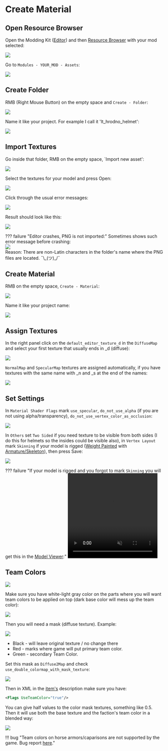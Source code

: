 # Create Material

## Open Resource Browser

Open the Modding Kit ([Editor](/editor/editor/)) and then [Resource Browser](/editor/resource_browser/) with your mod selected:

![](/pics/2410040940.png)

Go to `Modules - YOUR_MOD - Assets`:

![](/pics/2410040914.png)

## Create Folder

RMB (Right Mouse Button) on the empty space and `Create - Folder`:

![](/pics/2410040916.png)

Name it like your project. For example I call it 'lt_hrodno_helmet':

![](/pics/2410040917.png)

## Import Textures

Go inside that folder, RMB on the empty space, `Import new asset':

![](/pics/2410040919.png)

Select the textures for your model and press Open:

![](/pics/2410040920.png)

Click through the usual error messages:

![](/pics/2410040924.png)

Result should look like this:

![](/pics/2410040943.png)


??? failure "Editor crashes, PNG is not imported:"
    Sometimes shows such error message before crashing:<br>
    ![](/pics/2410041152.png)<br>
    Reason: There are non-Latin characters in the folder's name where the PNG files are located. ¯\\\_(ツ)\_/¯

## Create Material

RMB on the empty space, `Create - Material`:

![](/pics/2410040947.png)

Name it like your project name:

![](/pics/2410040948.png)


## Assign Textures

In the right panel click on the `default_editor_texture_d` in the `DiffuseMap` and select your first texture that usually ends in _d (diffuse):

![](/pics/2410040951.png)

`NormalMap` and `SpecularMap` textures are assigned automatically, if you have textures with the same name with _n and _s at the end of the names:

![](/pics/2410040952.png)


## Set Settings

In `Material Shader Flags` mark `use_specular`, `do_not_use_alpha` (if you are not using alpha/transparency), `do_not_use_vertex_color_as_occlusion`:

![](/pics/2410040955.png)


In `Others` set `Two Sided` if you need texture to be visible from both sides (I do this for helmets so the insides could be visible also), in `Vertex Layout` mark `Skinning` if your model is rigged ([Weight Painted](/3d/weight_painting/) with [Armature/Skeleton](/3d/armature_skeleton/)), then press Save:

![](/pics/2410040956.png)


??? failure "If your model is rigged and you forgot to mark `Skinning` you will get this in the [Model Viewer](/3d/model_viewer/#disabled-skinning):"
    <video width="285" height="269" controls autoplay loop muted>
        <source src="/pics/material_skinning_problem.webm" type="video/webm">
        Your browser does not support the video tag.
    </video>


## Team Colors

![](/pics/2410082113.png)

Make sure you have white-light gray color on the parts where you will want team colors to be applied on top (dark base color will mess up the team color):

![](/pics/2410082216.png)

Then you will need a mask (diffuse texture). Example:

![](/pics/2410082119.png)

* Black - will leave original texture / no change there
* Red - marks where game will put primary team color.
* Green - secondary Team Color.

Set this mask as `Diffuse2Map` and check `use_double_colormap_with_mask_texture`:

![](/pics/2410082132.png)

Then in XML in the [item's](/modding/items/#xml) description make sure you have:

```xml
<Flags UseTeamColor="true"/>
```

You can give half values to the color mask textures, something like 0.5. Then it will use both the base texture and the faction's team color in a blended way:

![](/pics/2410082152.png)


!!! bug "Team colors on horse armors/caparisons are not supported by the game. Bug report [here](https://forums.taleworlds.com/index.php?threads/horse-armors-with-useteamcolor-do-not-work-in-the-game-they-work-in-the-save-game-screen-though.463039/)."
